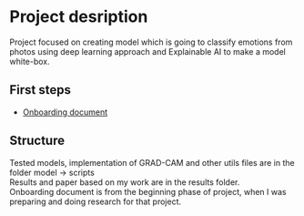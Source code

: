 # Project desription
Project focused on creating model which is going to classify emotions from photos using deep learning approach and Explainable AI to make a model white-box.
## First steps
- [Onboarding document](https://github.com/DeepLabPG/docs/blob/main/onboarding/onboarding.md)

## Structure

Tested models, implementation of GRAD-CAM and other utils files are in the folder model -> scripts <br>
Results and paper based on my work are in the results folder. <br>
Onboarding document is from the beginning phase of project, when I was preparing and doing research for that project.

